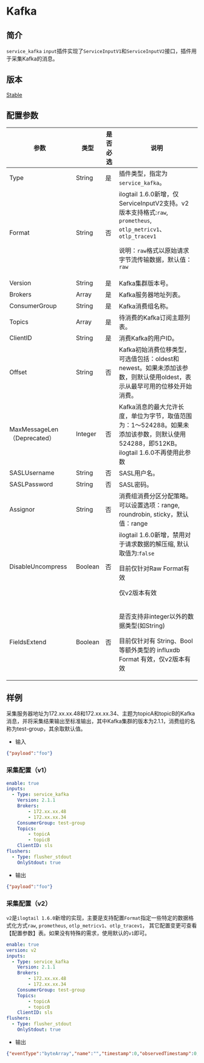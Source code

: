 # Kafka

## 简介

`service_kafka` `input`插件实现了`ServiceInputV1`和`ServiceInputV2`接口，插件用于采集Kafka的消息。

## 版本

[Stable](../../stability-level.md)

## 配置参数

| 参数                        | 类型      | 是否必选 | 说明                                                                                                                                          |
|---------------------------|---------|------|---------------------------------------------------------------------------------------------------------------------------------------------|
| Type                      | String  | 是    | 插件类型，指定为`service_kafka`。                                                                                                                    |
| Format                    | String  | 否    | ilogtail 1.6.0新增，仅ServiceInputV2支持。v2版本支持格式:`raw`, `prometheus`,  `otlp_metricv1`、`otlp_tracev1`</p><p>说明：`raw`格式以原始请求字节流传输数据，默认值：`raw`</p> |
| Version                   | String  | 是    | Kafka集群版本号。                                                                                                                                 |
| Brokers                   | Array   | 是    | Kafka服务器地址列表。                                                                                                                               |
| ConsumerGroup             | String  | 是    | Kafka消费组名称。                                                                                                                                 |
| Topics                    | Array   | 是    | 待消费的Kafka订阅主题列表。                                                                                                                            |
| ClientID                  | String  | 是    | 消费Kafka的用户ID。                                                                                                                               |
| Offset                    | String  | 否    | Kafka初始消费位移类型，可选值包括：oldest和newest。如果未添加该参数，则默认使用oldest，表示从最早可用的位移处开始消费。                                                                     |
| MaxMessageLen（Deprecated） | Integer | 否    | Kafka消息的最大允许长度，单位为字节，取值范围为：1～524288。如果未添加该参数，则默认使用524288，即512KB。 ilogtail 1.6.0不再使用此参数                                                      |
| SASLUsername              | String  | 否    | SASL用户名。                                                                                                                                    |
| SASLPassword              | String  | 否    | SASL密码。                                                                                                                                     |                                                               |
| Assignor                  | String  | 否    | 消费组消费分区分配策略。可以设置选项：range, roundrobin, sticky，默认值：range                                                                                      |
| DisableUncompress         | Boolean | 否    | ilogtail 1.6.0新增，禁用对于请求数据的解压缩, 默认取值为:`false`<p>目前仅针对Raw Format有效</p><p>仅v2版本有效</p>                                                          |
| FieldsExtend              | Boolean | 否    | <p>是否支持非integer以外的数据类型(如String)</p><p>目前仅针对有 String、Bool 等额外类型的 influxdb Format 有效，仅v2版本有效</p>                                              |

## 样例

采集服务器地址为172.xx.xx.48和172.xx.xx.34、主题为topicA和topicB的Kafka消息，并将采集结果输出至标准输出，其中Kafka集群的版本为2.1.1，消费组的名称为test-group，其余取默认值。

* 输入

```json
{"payload":"foo"}
```

### 采集配置（v1）

```yaml
enable: true
inputs:
  - Type: service_kafka
    Version: 2.1.1
    Brokers: 
        - 172.xx.xx.48
        - 172.xx.xx.34
    ConsumerGroup: test-group
    Topics:
        - topicA
        - topicB
    ClientID: sls
flushers:
  - Type: flusher_stdout
    OnlyStdout: true  
```

* 输出

```json
{"payload":"foo"}
```

### 采集配置（v2）

`v2`是`ilogtail 1.6.0`新增的实现，主要是支持配置`Format`指定一些特定的数据格式化方式`raw`, `prometheus`,  `otlp_metricv1`、`otlp_tracev1`，
其它配置变更可查看【配置参数】表。如果没有特殊的需求，使用默认的`v1`即可。

```yaml
enable: true
version: v2
inputs:
  - Type: service_kafka
    Version: 2.1.1
    Brokers: 
        - 172.xx.xx.48
        - 172.xx.xx.34
    ConsumerGroup: test-group
    Topics:
        - topicA
        - topicB
    ClientID: sls
flushers:
  - Type: flusher_stdout
    OnlyStdout: true  
```

* 输出

```json
{"eventType":"byteArray","name":"","timestamp":0,"observedTimestamp":0,"tags":{},"byteArray":"{\"payload \": \"foo \"}"}
```
